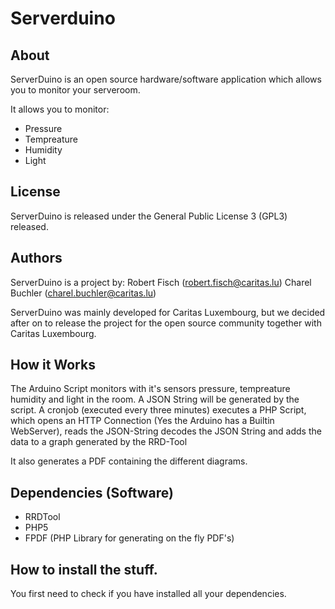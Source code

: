 # Serverduino 

## About
ServerDuino is an open source hardware/software application which allows you to 
monitor your serveroom.

It allows you to monitor: 
 * Pressure
 * Tempreature 
 * Humidity 
 * Light 

## License
ServerDuino is released under the General Public License 3 (GPL3) released.

## Authors
ServerDuino is a project by:
Robert Fisch (robert.fisch@caritas.lu)
Charel Buchler (charel.buchler@caritas.lu)

ServerDuino was mainly developed for Caritas Luxembourg, but we decided after on to 
release the project for the open source community together with Caritas Luxembourg.

## How it Works
The Arduino Script monitors with it's sensors pressure, tempreature humidity and 
light in the room. A JSON String will be generated by the script. A cronjob (executed 
every three minutes) executes a PHP Script, which opens an HTTP Connection (Yes the 
Arduino has a Builtin WebServer), reads the JSON-String  decodes the JSON String and 
adds the data to a graph generated by the RRD-Tool

It also generates a PDF containing the different diagrams. 

## Dependencies (Software)
* RRDTool
* PHP5 
* FPDF (PHP Library for generating on the fly PDF's)

## How to install the stuff. 
You first need to check if you have installed all your dependencies. 